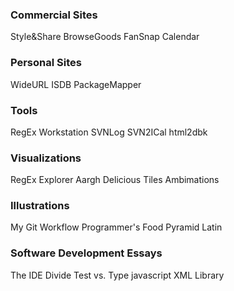 ### Commercial Sites

Style&Share
BrowseGoods
FanSnap
Calendar

### Personal Sites

WideURL
ISDB
PackageMapper

### Tools

RegEx Workstation
SVNLog
SVN2ICal
html2dbk

### Visualizations

RegEx Explorer
Aargh
Delicious
Tiles
Ambimations

### Illustrations

My Git Workflow
Programmer's Food Pyramid
Latin

### Software Development Essays

The IDE Divide
Test vs. Type
javascript
XML Library
